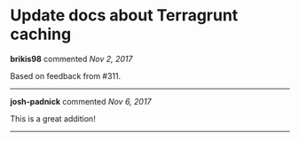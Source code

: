 # Update docs about Terragrunt caching

**brikis98** commented *Nov 2, 2017*

Based on feedback from #311.
<br />
***


**josh-padnick** commented *Nov 6, 2017*

This is a great addition!
***

